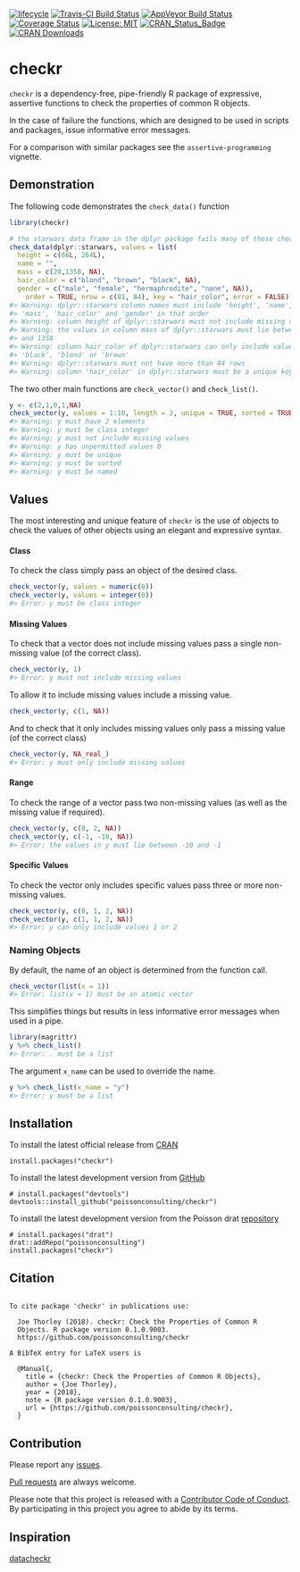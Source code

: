 
<!-- README.md is generated from README.Rmd. Please edit that file -->

[![lifecycle](https://img.shields.io/badge/lifecycle-maturing-blue.svg)](https://www.tidyverse.org/lifecycle/#maturing)
[![Travis-CI Build
Status](https://travis-ci.org/poissonconsulting/checkr.svg?branch=master)](https://travis-ci.org/poissonconsulting/checkr)
[![AppVeyor Build
Status](https://ci.appveyor.com/api/projects/status/github/poissonconsulting/checkr?branch=master&svg=true)](https://ci.appveyor.com/project/poissonconsulting/checkr)
[![Coverage
Status](https://img.shields.io/codecov/c/github/poissonconsulting/checkr/master.svg)](https://codecov.io/github/poissonconsulting/checkr?branch=master)
[![License:
MIT](https://img.shields.io/badge/License-MIT-green.svg)](https://opensource.org/licenses/MIT)
[![CRAN\_Status\_Badge](http://www.r-pkg.org/badges/version/checkr)](https://cran.r-project.org/package=checkr)
[![CRAN
Downloads](http://cranlogs.r-pkg.org/badges/grand-total/checkr)](https://CRAN.R-project.org/package=checkr)

# checkr

`checkr` is a dependency-free, pipe-friendly R package of expressive,
assertive functions to check the properties of common R objects.

In the case of failure the functions, which are designed to be used in
scripts and packages, issue informative error messages.

For a comparison with similar packages see the `assertive-programming`
vignette.

## Demonstration

The following code demonstrates the `check_data()` function

``` r
library(checkr)

# the starwars data frame in the dplyr package fails many of these checks
check_data(dplyr::starwars, values = list(
  height = c(66L, 264L),
  name = "",
  mass = c(20,1358, NA),
  hair_color = c("blond", "brown", "black", NA),
  gender = c("male", "female", "hermaphrodite", "none", NA)), 
    order = TRUE, nrow = c(81, 84), key = "hair_color", error = FALSE)
#> Warning: dplyr::starwars column names must include 'height', 'name',
#> 'mass', 'hair_color' and 'gender' in that order
#> Warning: column height of dplyr::starwars must not include missing values
#> Warning: the values in column mass of dplyr::starwars must lie between 20
#> and 1358
#> Warning: column hair_color of dplyr::starwars can only include values
#> 'black', 'blond' or 'brown'
#> Warning: dplyr::starwars must not have more than 84 rows
#> Warning: column 'hair_color' in dplyr::starwars must be a unique key
```

The two other main functions are `check_vector()` and `check_list()`.

``` r
y <- c(2,1,0,1,NA)
check_vector(y, values = 1:10, length = 2, unique = TRUE, sorted = TRUE, named = TRUE, error = FALSE)
#> Warning: y must have 2 elements
#> Warning: y must be class integer
#> Warning: y must not include missing values
#> Warning: y has unpermitted values 0
#> Warning: y must be unique
#> Warning: y must be sorted
#> Warning: y must be named
```

## Values

The most interesting and unique feature of `checkr` is the use of
objects to check the values of other objects using an elegant and
expressive syntax.

#### Class

To check the class simply pass an object of the desired class.

``` r
check_vector(y, values = numeric(0))
check_vector(y, values = integer(0))
#> Error: y must be class integer
```

#### Missing Values

To check that a vector does not include missing values pass a single
non-missing value (of the correct class).

``` r
check_vector(y, 1)
#> Error: y must not include missing values
```

To allow it to include missing values include a missing value.

``` r
check_vector(y, c(1, NA))
```

And to check that it only includes missing values only pass a missing
value (of the correct class)

``` r
check_vector(y, NA_real_)
#> Error: y must only include missing values
```

#### Range

To check the range of a vector pass two non-missing values (as well as
the missing value if required).

``` r
check_vector(y, c(0, 2, NA))
check_vector(y, c(-1, -10, NA))
#> Error: the values in y must lie between -10 and -1
```

#### Specific Values

To check the vector only includes specific values pass three or more
non-missing values.

``` r
check_vector(y, c(0, 1, 2, NA))
check_vector(y, c(1, 1, 2, NA))
#> Error: y can only include values 1 or 2
```

### Naming Objects

By default, the name of an object is determined from the function call.

``` r
check_vector(list(x = 1))
#> Error: list(x = 1) must be an atomic vector
```

This simplifies things but results in less informative error messages
when used in a pipe.

``` r
library(magrittr)
y %>% check_list()
#> Error: . must be a list
```

The argument `x_name` can be used to override the name.

``` r
y %>% check_list(x_name = "y")
#> Error: y must be a list
```

## Installation

To install the latest official release from
[CRAN](https://CRAN.R-project.org/package=checkr)

    install.packages("checkr")

To install the latest development version from
[GitHub](https://github.com/poissonconsulting/checkr)

    # install.packages("devtools")
    devtools::install_github("poissonconsulting/checkr")

To install the latest development version from the Poisson drat
[repository](https://github.com/poissonconsulting/drat)

    # install.packages("drat")
    drat::addRepo("poissonconsulting")
    install.packages("checkr")

## Citation

``` 

To cite package 'checkr' in publications use:

  Joe Thorley (2018). checkr: Check the Properties of Common R
  Objects. R package version 0.1.0.9003.
  https://github.com/poissonconsulting/checkr

A BibTeX entry for LaTeX users is

  @Manual{,
    title = {checkr: Check the Properties of Common R Objects},
    author = {Joe Thorley},
    year = {2018},
    note = {R package version 0.1.0.9003},
    url = {https://github.com/poissonconsulting/checkr},
  }
```

## Contribution

Please report any
[issues](https://github.com/poissonconsulting/checkr/issues).

[Pull requests](https://github.com/poissonconsulting/checkr/pulls) are
always welcome.

Please note that this project is released with a [Contributor Code of
Conduct](CONDUCT.md). By participating in this project you agree to
abide by its terms.

## Inspiration

[datacheckr](https://github.com/poissonconsulting/datacheckr)

